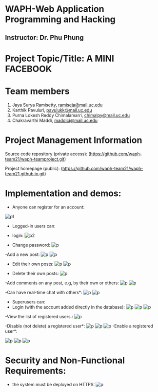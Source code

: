 # WAPH-Web Application Programming and Hacking

## Instructor: Dr. Phu Phung

# Project Topic/Title: A MINI FACEBOOK

# Team members

1. Jaya Surya Ramisetty, ramiseja@mail.uc.edu
2. Karthik Pavuluri, pavulukk@mail.uc.edu
3. Purna Lokesh Reddy Chimalamarri, chimalpy@mail.uc.edu
4. Chakravarthi Maddi, maddici@mail.uc.edu

# Project Management Information

Source code repository (private access): (https://github.com/waph-team21/waph-teamproject.git)

Project homepage (public): (https://github.com/waph-team21/waph-team21.github.io.git)


# Implementation and demos:

- Anyone can register for an account: 

![p1](images/final1.png)

- Logged-in users can:

- login:
  ![p2](images/final2.png)

- Change password:
  ![p](images/final3.png)

-Add a new post:
 ![p](images/final4.png)
 ![p](images/final4-1.png)
 
- Edit their own posts:
   ![p](images/final5.png)
  ![p](images/final5-1.png)

- Delete their own posts:
 ![p](images/final6.png)

-Add comments on any post, e.g, by their own or others:
  ![p](images/final7.png)
  ![p](images/final7-1.png)

-Can have real-time chat with others*:
![p](images/final8.png)
![p](images/final8-1.png)

- Superusers can:
- Login (with the account added directly in the database):
  ![p](images/final9.png)
  ![p](images/superuser.png)
  ![p](images/final9-1.png)

-View the list of registered users.:
![p](images/final9-1.png)

-Disable (not delete) a registered user*:
![p](images/final10.png)
![p](images/final10-1.png)
![p](images/final10-2.png)
-Enable a registered user*:

![p](images/final11.png)
![p](images/final11-1.png)
![p](images/final11-2.png)

# Security and Non-Functional Requirements: 

- the system must be deployed on HTTPS:
  ![p](images/sf1.png)
